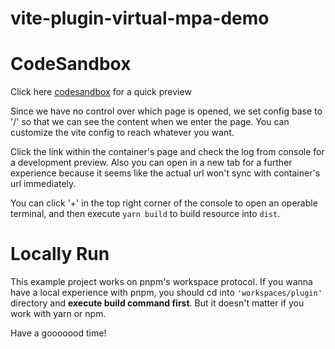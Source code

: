 # vite-plugin-virtual-mpa-demo

# CodeSandbox

Click here [codesandbox](https://codesandbox.io/p/sandbox/vite-plugin-virtual-mpa-0djylc) for a quick preview

Since we have no control over which page is opened, we set config base to '/' so that we can see the content when we enter the page. You can customize the vite config to reach whatever you want.

Click the link within the container's page and check the log from console for a development preview. Also you can open in a new tab for a further experience because it seems like the actual url won't sync with container's url immediately.

You can click '+' in the top right corner of the console to open an operable terminal, and then execute `yarn build` to build resource into `dist`.

# Locally Run

This example project works on pnpm's workspace protocol. If you wanna have a local experience with pnpm, you should cd into `'workspaces/plugin'` directory and **execute build command first**. But it doesn't matter if you work with yarn or npm.

Have a gooooood time!
